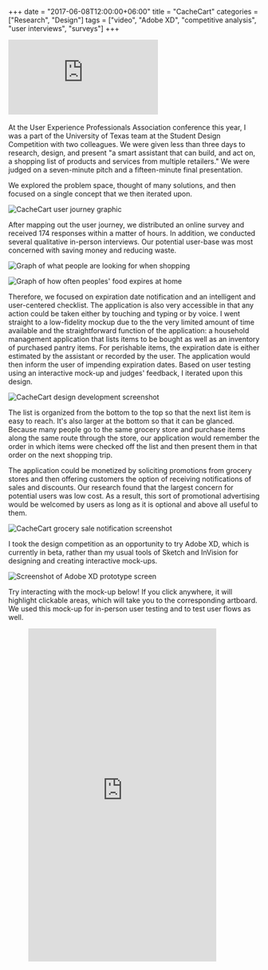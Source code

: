 +++
date = "2017-06-08T12:00:00+06:00"
title = "CacheCart"
categories = ["Research", "Design"]
tags = ["video", "Adobe XD", "competitive analysis", "user interviews", "surveys"]
+++
<div class="video-container video-container-16x9">
  <iframe src="https://www.youtube-nocookie.com/embed/Kc1mK4s8DEY?rel=0" frameborder="0" allowfullscreen></iframe>
</div>
<br>
At the User Experience Professionals Association conference this year, I was a part of the University of Texas team at the Student Design Competition with two colleagues. We were given less than three days to research, design, and present "a smart assistant that can build, and act on, a shopping list of products and services from multiple retailers." We were judged on a seven-minute pitch and a fifteen-minute final presentation.

We explored the problem space, thought of many solutions, and then focused on a single concept that we then iterated upon.

![CacheCart user journey graphic](/img/cachecart1.jpg "CacheCart User Journey")

After mapping out the user journey, we distributed an online survey and received 174 responses within a matter of hours. In addition, we conducted several qualitative in-person interviews. Our potential user-base was most concerned with saving money and reducing waste.

![Graph of what people are looking for when shopping](/img/cachecart2.svg "What People Look for When Shopping")

![Graph of how often peoples' food expires at home](/img/cachecart3.svg "How Often Peoples' Food Expires at Home")

Therefore, we focused on expiration date notification and an intelligent and user-centered checklist. The application is also very accessible in that any action could be taken either by touching and typing or by voice. I went straight to a low-fidelity mockup due to the the very limited amount of time available and the straightforward function of the application: a household management application that lists items to be bought as well as an inventory of purchased pantry items. For perishable items, the expiration date is either estimated by the assistant or recorded by the user. The application would then inform the user of impending expiration dates. Based on user testing using an interactive mock-up and judges' feedback, I iterated upon this design.

![CacheCart design development screenshot](/img/cachecart4.png "CacheCart Design Development")

The list is organized from the bottom to the top so that the next list item is easy to reach. It's also larger at the bottom so that it can be glanced. Because many people go to the same grocery store and purchase items along the same route through the store, our application would remember the order in which items were checked off the list and then present them in that order on the next shopping trip.

The application could be monetized by soliciting promotions from grocery stores and then offering customers the option of receiving notifications of sales and discounts. Our research found that the largest concern for potential users was low cost. As a result, this sort of promotional advertising would be welcomed by users as long as it is optional and above all useful to them.

![CacheCart grocery sale notification screenshot](/img/cachecart5.jpg "CacheCart Grocery Sale Notification")

I took the design competition as an opportunity to try Adobe XD, which is currently in beta, rather than my usual tools of Sketch and InVision for designing and creating interactive mock-ups.

![Screenshot of Adobe XD prototype screen](/img/cachecart6.jpg "Adobe XD Prototype Screen")

Try interacting with the mock-up below! If you click anywhere, it will highlight clickable areas, which will take you to the corresponding artboard. We used this mock-up for in-person user testing and to test user flows as well.

<figure><iframe width="377" height="667" src="https://xd.adobe.com/embed/6eb90b8c-958b-4e3c-afe5-687352df8e30/" frameborder="0" allowfullscreen></iframe></figure>

